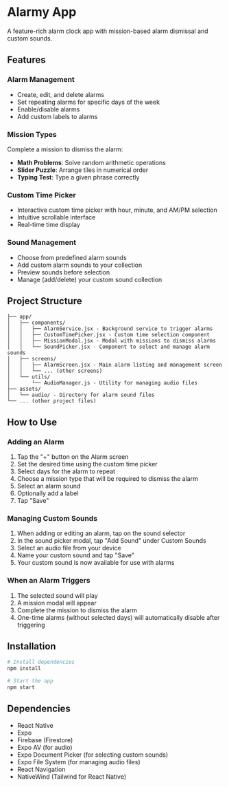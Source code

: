 # Alarmy App

A feature-rich alarm clock app with mission-based alarm dismissal and custom sounds.

## Features

### Alarm Management
- Create, edit, and delete alarms
- Set repeating alarms for specific days of the week
- Enable/disable alarms
- Add custom labels to alarms

### Mission Types
Complete a mission to dismiss the alarm:
- **Math Problems**: Solve random arithmetic operations
- **Slider Puzzle**: Arrange tiles in numerical order
- **Typing Test**: Type a given phrase correctly

### Custom Time Picker
- Interactive custom time picker with hour, minute, and AM/PM selection
- Intuitive scrollable interface
- Real-time time display

### Sound Management
- Choose from predefined alarm sounds
- Add custom alarm sounds to your collection
- Preview sounds before selection
- Manage (add/delete) your custom sound collection

## Project Structure

```
├── app/
│   ├── components/
│   │   ├── AlarmService.jsx - Background service to trigger alarms
│   │   ├── CustomTimePicker.jsx - Custom time selection component
│   │   ├── MissionModal.jsx - Modal with missions to dismiss alarms
│   │   └── SoundPicker.jsx - Component to select and manage alarm sounds
│   ├── screens/
│   │   ├── AlarmScreen.jsx - Main alarm listing and management screen
│   │   └── ... (other screens)
│   └── utils/
│       └── AudioManager.js - Utility for managing audio files
├── assets/
│   └── audio/ - Directory for alarm sound files
└── ... (other project files)
```

## How to Use

### Adding an Alarm
1. Tap the "+" button on the Alarm screen
2. Set the desired time using the custom time picker
3. Select days for the alarm to repeat
4. Choose a mission type that will be required to dismiss the alarm
5. Select an alarm sound
6. Optionally add a label
7. Tap "Save"

### Managing Custom Sounds
1. When adding or editing an alarm, tap on the sound selector
2. In the sound picker modal, tap "Add Sound" under Custom Sounds
3. Select an audio file from your device
4. Name your custom sound and tap "Save"
5. Your custom sound is now available for use with alarms

### When an Alarm Triggers
1. The selected sound will play
2. A mission modal will appear
3. Complete the mission to dismiss the alarm
4. One-time alarms (without selected days) will automatically disable after triggering

## Installation

```bash
# Install dependencies
npm install

# Start the app
npm start
```

## Dependencies
- React Native
- Expo
- Firebase (Firestore)
- Expo AV (for audio)
- Expo Document Picker (for selecting custom sounds)
- Expo File System (for managing audio files)
- React Navigation
- NativeWind (Tailwind for React Native) 